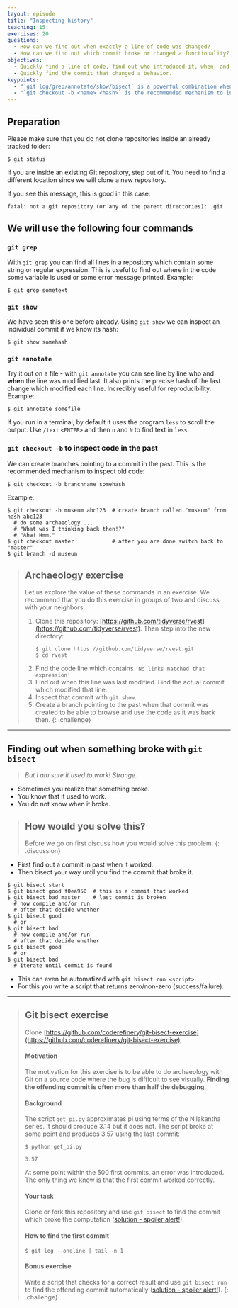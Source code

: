 ```yaml
---
layout: episode
title: "Inspecting history"
teaching: 15
exercises: 20
questions:
  - How can we find out when exactly a line of code was changed?
  - How can we find out which commit broke or changed a functionality?
objectives:
  - Quickly find a line of code, find out who introduced it, when, and why.
  - Quickly find the commit that changed a behavior.
keypoints:
  - "`git log/grep/annotate/show/bisect` is a powerful combination when doing archaeology in a project."
  - "`git checkout -b <name> <hash>` is the recommended mechanism to inspect old code"
---
```


## Preparation

Please make sure that you do not clone repositories inside an already tracked folder:

```shell
$ git status
```

If you are inside an existing Git repository, step out of it.
You need to find a different location since we will clone a new repository.

If you see this message, this is good in this case:

```
fatal: not a git repository (or any of the parent directories): .git
```


## We will use the following four commands

### `git grep`

With `git grep` you can find all lines in a repository which contain some string or regular expression.
This is useful to find out where in the code some variable is used or some error message printed. Example:

```
$ git grep sometext
```

### `git show`

We have seen this one before already. Using `git show` we can inspect an individual commit if
we know its hash:

```
$ git show somehash
```

### `git annotate`

Try it out on a file - with `git annotate` you can see line by line who and **when** the line was modified
last. It also prints the precise hash of the last change which modified each line. Incredibly useful
for reproducibility. Example:

```
$ git annotate somefile
```

If you run in a terminal, by default it uses the program `less` to
scroll the output.  Use `/text` `<ENTER>` and then `n` and `N` to find
text in `less`.

### `git checkout -b` to inspect code in the past

We can create branches pointing to a commit in the past.
This is the recommended mechanism to inspect old code:

```shell
$ git checkout -b branchname somehash
```

Example:

```shell
$ git checkout -b museum abc123  # create branch called "museum" from hash abc123
  # do some archaeology ...
  # "What was I thinking back then!?"
  # "Aha! Hmm."
$ git checkout master            # after you are done switch back to "master"
$ git branch -d museum
```


> ## Archaeology exercise
>
> Let us explore the value of these commands in an exercise. We recommend that you
> do this exercise in groups of two and discuss with your neighbors.
>
> 1. Clone this repository:
>    [https://github.com/tidyverse/rvest](https://github.com/tidyverse/rvest).
>    Then step into the new directory:
>    ```
>    $ git clone https://github.com/tidyverse/rvest.git
>    $ cd rvest
>    ```
> 2. Find the code line which contains `'No links matched that expression'`
> 3. Find out when this line was last modified. Find the actual commit which modified that line.
> 4. Inspect that commit with `git show`.
> 5. Create a branch pointing to the past when that commit was created to be able to browse and use the code as it was back then.
{: .challenge}

---

## Finding out when something broke with `git bisect`

> *But I am sure it used to work! Strange.*

- Sometimes you realize that something broke.
- You know that it used to work.
- You do not know when it broke.

> ## How would you solve this?
>
> Before we go on first discuss how you would solve this problem.
{: .discussion}

- First find out a commit in past when it worked.
- Then bisect your way until you find the commit that broke it.

```shell
$ git bisect start
$ git bisect good f0ea950  # this is a commit that worked
$ git bisect bad master    # last commit is broken
  # now compile and/or run
  # after that decide whether
$ git bisect good
  # or
$ git bisect bad
  # now compile and/or run
  # after that decide whether
$ git bisect good
  # or
$ git bisect bad
  # iterate until commit is found
```

- This can even be automatized with `git bisect run <script>`.
- For this you write a script that returns zero/non-zero (success/failure).

---

> ## Git bisect exercise
>
> Clone [https://github.com/coderefinery/git-bisect-exercise](https://github.com/coderefinery/git-bisect-exercise).
>
>
> #### Motivation
>
> The motivation for this exercise is to be able to do archaeology with Git on a
> source code where the bug is difficult to see visually. **Finding the offending
> commit is often more than half the debugging**.
>
>
> #### Background
>
> The script `get_pi.py` approximates pi using terms of the Nilakantha series. It
> should produce 3.14 but it does not. The script broke at some point and
> produces 3.57 using the last commit:
>
> ```
> $ python get_pi.py
>
> 3.57
> ```
>
> At some point within the 500 first commits, an error was introduced. The only
> thing we know is that the first commit worked correctly.
>
>
> #### Your task
>
> Clone or fork this repository and use `git bisect` to find the commit which
> broke the computation
> ([solution - spoiler alert!](https://github.com/coderefinery/git-bisect-exercise#solutions-spoiler-alert)).
>
>
> #### How to find the first commit
>
> ```
> $ git log --oneline | tail -n 1
> ```
>
>
> #### Bonus exercise
>
> Write a script that checks for a correct result and use `git bisect run` to
> find the offending commit automatically
> ([solution - spoiler alert!](https://github.com/coderefinery/git-bisect-exercise#solutions-spoiler-alert)).
{: .challenge}
